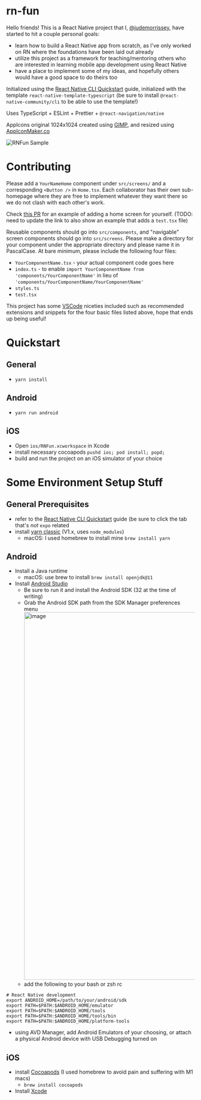 # rn-fun
Hello friends! This is a React Native project that I, [@judemorrissey](https://github.com/judemorrissey), have started to hit a couple personal goals:
- learn how to build a React Native app from scratch, as I've only worked on RN where the foundations have been laid out already
- utilize this project as a framework for teaching/mentoring others who are interested in learning mobile app development using React Native
- have a place to implement some of my ideas, and hopefully others would have a good space to do theirs too

Initialized using the [React Native CLI Quickstart](https://reactnative.dev/docs/environment-setup) guide, initialized with the template `react-native-template-typescript` (be sure to install `@react-native-community/cli` to be able to use the template!)

Uses TypeScript + ESLint + Prettier + `@react-navigation/native`

AppIcons original 1024x1024 created using [GIMP](https://www.gimp.org/), and resized using [AppIconMaker.co](https://appiconmaker.co/)

![RNFun Sample](https://user-images.githubusercontent.com/5974771/162132600-de1add9b-6464-47bb-9a4b-786fbf6e312b.png)

# Contributing

Please add a `YourNameHome` component under `src/screens/` and a corresponding `<Button />` in `Home.tsx`. Each collaborator has their own sub-homepage where they are free to implement whatever they want there so we do not clash with each other's work.

Check [this PR](https://github.com/judemorrissey/rn-fun/pull/20/files) for an example of adding a home screen for yourself. (TODO: need to update the link to also show an example that adds a `test.tsx` file)

Reusable components should go into `src/components`, and "navigable" screen components should go into `src/screens`. Please make a directory for your component under the appropriate directory and please name it in PascalCase. At bare minimum, please include the following four files:

- `YourComponentName.tsx` - your actual component code goes here
- `index.ts` - to enable `import YourComponentName from 'components/YourComponentName'` in lieu of `'components/YourComponentName/YourComponentName'`
- `styles.ts`
- `test.tsx`

This project has some [VSCode](https://code.visualstudio.com/) niceties included such as recommended extensions and snippets for the four basic files listed above, hope that ends up being useful!

# Quickstart

## General
- `yarn install`

## Android
- `yarn run android`

## iOS
- Open `ios/RNFun.xcworkspace` in Xcode
- install necessary cocoapods `pushd ios; pod install; popd;`
- build and run the project on an iOS simulator of your choice


# Some Environment Setup Stuff

## General Prerequisites
- refer to the [React Native CLI Quickstart](https://reactnative.dev/docs/environment-setup) guide (be sure to click the tab that's _not_ `expo` related
- install [yarn classic](https://classic.yarnpkg.com/lang/en/docs/install/) (V1.x, uses `node_modules`)
  - macOS: I used homebrew to install mine `brew install yarn`

## Android
- Install a Java runtime
  - macOS: use brew to install `brew install openjdk@11`
- Install [Android Studio](https://developer.android.com/studio)
  - Be sure to run it and install the Android SDK (32 at the time of writing)
  - Grab the Android SDK path from the SDK Manager preferences menu <img width="984" alt="image" src="https://user-images.githubusercontent.com/5974771/162283452-901b881e-00f4-46d8-96af-e282736cef15.png">
  - add the following to your bash or zsh rc
```
# React Native development
export ANDROID_HOME=/path/to/your/android/sdk
export PATH=$PATH:$ANDROID_HOME/emulator
export PATH=$PATH:$ANDROID_HOME/tools
export PATH=$PATH:$ANDROID_HOME/tools/bin
export PATH=$PATH:$ANDROID_HOME/platform-tools
```
  - using AVD Manager, add Android Emulators of your choosing, or attach a physical Android device with USB Debugging turned on

## iOS
- install [Cocoapods](https://cocoapods.org/) (I used homebrew to avoid pain and suffering with M1 macs)
  - `brew install cocoapods`
- Install [Xcode](https://apps.apple.com/us/app/xcode/id497799835)
